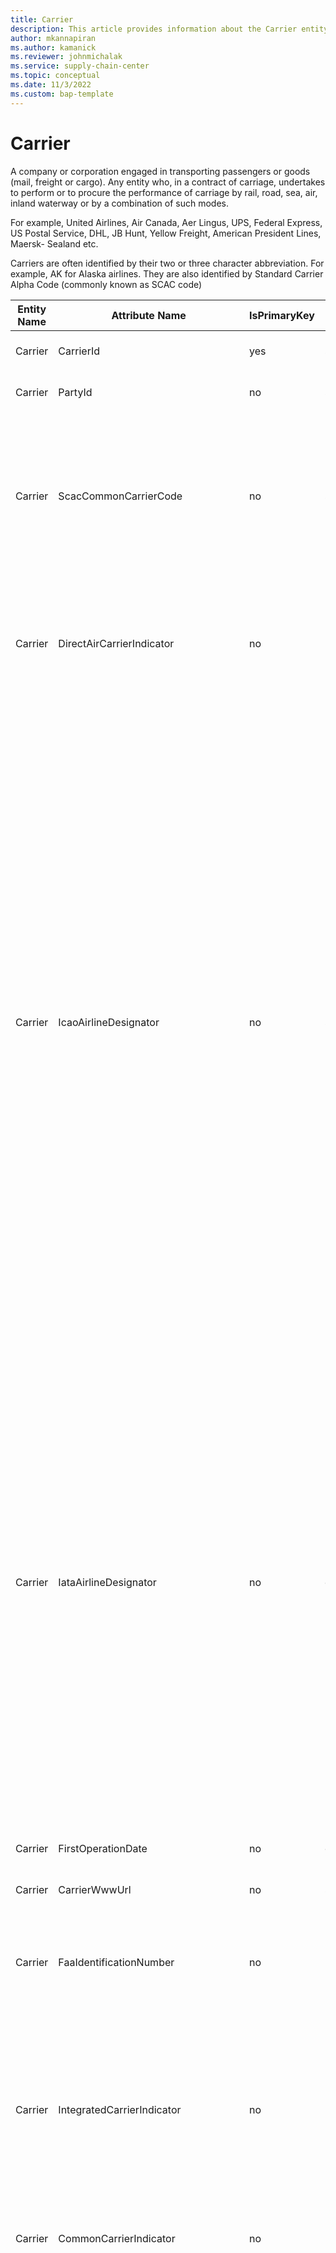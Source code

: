 ```yaml
---
title: Carrier
description: This article provides information about the Carrier entity.
author: mkannapiran
ms.author: kamanick
ms.reviewer: johnmichalak
ms.service: supply-chain-center
ms.topic: conceptual
ms.date: 11/3/2022
ms.custom: bap-template
---
```


# Carrier

A company or corporation engaged in transporting passengers or goods (mail, freight or cargo). Any entity who, in a contract of carriage, undertakes to perform or to procure the performance of carriage by rail, road, sea, air, inland waterway or by a combination of such modes.

For example, United Airlines, Air Canada, Aer Lingus, UPS, Federal Express, US Postal Service, DHL, JB Hunt, Yellow Freight, American President Lines, Maersk- Sealand etc.

Carriers are often identified by their two or three character abbreviation. For example, AK for Alaska airlines. They are also identified by Standard Carrier Alpha Code (commonly known as SCAC code)

| **Entity Name** | **Attribute Name** | **IsPrimaryKey** | **Data Type** | **Data Length** | **Description** |
| --- | --- | --- | --- | --- | --- |
| Carrier | CarrierId | yes | string | 36 | The unique identifier of a Carrier. |
| Carrier | PartyId | no | string | 36 | The unique identifier of a Party. |
| Carrier | ScacCommonCarrierCode | no | string | 4 | Standard Carrier Abbreviation Code identifying an individual common carrier. A three-letter carrier code followed by a suffix identifies the carrier's equipment. A suffix of "U" is a container and "C" is a chassis. |
| Carrier | DirectAirCarrierIndicator | no | boolean | 1 | An air carrier that operates airplanes on a scheduled or contract (charter) basis, or both, and provides transportation for a charge. An airline as opposed to a freight forwarder. |
| Carrier | IcaoAirlineDesignator | no | string | 3 | The ICAO airline designator is a code assigned by the International Civil Aviation Organization (ICAO) to aircraft operating agencies, aeronautical authorities, and services related to international aviation, each of whom is allocated both a three-letter designator and a telephony designator. These codes are unique by airline, unlike the IATA airline designator codes (see section above). The designators are listed in ICAO Document 8585: Designators for Aircraft Operating Agencies, Aeronautical Authorities and Services.</br></br>For example:</br>Operator: American Airlines</br> Three-letter designator: AAL (the original ICAO-two-letter-designator AA was used until 1987 and is also the IATA code of the airline)</br> Telephony designator: AMERICAN |
| Carrier | IataAirlineDesignator | no | decimal | 3 | The IATA three-number airline accounting code and airline prefix code.</br></br> As per the provisions of IATA Resolution 767, a company may qualify for:</br>- A three-numeric airline accounting code for use on passenger traffic documents if engaged in providing passenger transportation services only.</br>- A three-numeric airline prefix code for use on cargo traffic documents if providing cargo transportation services only.</br>- An identical three-numeric airline accounting code and a three-numeric airline prefix code if providing both passenger and cargo transportation services. |
| Carrier | FirstOperationDate | no | date | 8 | The date that the Carrier was first in operation. |
| Carrier | CarrierWwwUrl | no | string | 2083 | The URL (website address) of the Carrier. |
| Carrier | FaaIdentificationNumber | no | integer |   | A unique identifier given to an air carrier by the FAA once they have successfully completed a security training program. |
| Carrier | IntegratedCarrierIndicator | no | boolean | 1 | A carrier that provides door-to-door air cargo transportation using its own or contracted airplanes and motor trucks, and performs this service under the authority of a singe air waybill (For example United Parcel Service and Federal Express). |
| Carrier | CommonCarrierIndicator | no | boolean | 1 | A transportation company that provides service to the general public at published rates. |
| Carrier | DunBradstreetGlobalUltimate | no | boolean | 1 | There are eight (8) types of business relationships defined in D&B WorldBase:</br></br> Single Location Subsidiary: A single location subsidiary has reporting responsibilities to its parent; however, it does not have branches or subsidiaries reporting to it. Do not confuse this with a stand-alone business that is titled "single location" and is not part of a corporate family.</br></br>Headquarters: A headquarters is a business establishment that has branches or divisions reporting to it, and is financially responsible for those branches or divisions. If the headquarters is more that 50% owned by another corporation, it also will be a subsidiary. If it owns more that 50% of another corporation, then it is also a parent.</br></br>Branch: A branch is a secondary location of its headquarters. It has no legal responsibility for its debts, even though bills may be paid from the branch location. It will have the same legal business name as its headquarters, although branches frequently operate under a different trade style than the headquarters establishment. A branch may be located at the same address as the headquarters if it has a unique trade style. In such cases, the branch may appear to be a duplicate with a different D-U-N-S number than the headquarters record, which may confuse customers if they don't purchase the trade style field.</br></br>Division: A division, like a branch, is a secondary location of a business. However, a division carries out specific business operations related to the headquarters under a divisional name. Divisions look similar to branches in D&B WorldBase and carry a branch code.</br></br>Subsidiary: A subsidiary is a corporation that is more than 50% owned by another corporation and will have a different legal business name from its parent company. A subsidiary may have branches and/or subsidiaries of its own. If it does, then its D-U-N-S Number appears in the headquarter/parent D-U-N-S Number field of its children.</br></br>Parent: A parent is a corporation that owns more than 50 percent of another corporation. The parent company also may be a subsidiary of another corporation. If the parent also has branches, then it is also a headquarters.</br></br>Domestic Ultimate: The Domestic Ultimate is a subsidiary within the global family tree which is the highest ranking member within a specific country.</br></br>Global Ultimate: The Global Ultimate is the top most responsible entity within the global family tree. The Global Ultimate may have branches and/or subsidiaries reporting directly or indirectly to it. |
| Carrier | DunBradstreetUltimate | no | boolean | 1 | There are eight (8) types of business relationships defined in D&B WorldBase:</br></br> Single Location Subsidiary: A single location subsidiary has reporting responsibilities to its parent; however, it does not have branches or subsidiaries reporting to it. Do not confuse this with a stand-alone business which is titled "single location" and is not part of a corporate family.</br></br>Headquarters: A headquarters is a business establishment that has branches or divisions reporting to it, and is financially responsible for those branches or divisions. If the headquarters is more that 50% owned by another corporation, it also will be a subsidiary. If it owns more that 50% of another corporation, then it is also a parent.</br></br>Branch: A branch is a secondary location of its headquarters. It has no legal responsibility for its debts, even though bills may be paid from the branch location. It will have the same legal business name as its headquarters, although branches frequently operate under a different trade style than the headquarters establishment. A branch may be located at the same address as the headquarters if it has a unique trade style. In such cases, the branch may appear to be a duplicate with a different D-U-N-S number than the headquarters record, which may confuse customers if they don't purchase the trade style field.</br></br>Division: A division, like a branch, is a secondary location of a business. However, a division carries out specific business operations related to the headquarters under a divisional name. Divisions look similar to branches in D&B WorldBase and carry a branch code.</br></br>Subsidiary: A subsidiary is a corporation that is more than 50% owned by another corporation and will have a different legal business name from its parent company. A subsidiary may have branches and/or subsidiaries of its own. If it does, then its D-U-N-S Number appears in the headquarter/parent D-U-N-S Number field of its children.</br></br>Parent: A parent is a corporation that owns more than 50 percent of another corporation. The parent company also may be a subsidiary of another corporation. If the parent also has branches, then it is also a headquarters.</br></br>Domestic Ultimate: The Domestic Ultimate is a subsidiary within the global family tree which is the highest ranking member within a specific country.</br></br>Global Ultimate: The Global Ultimate is the top most responsible entity within the global family tree. The Global Ultimate may have branches and/or subsidiaries reporting directly or indirectly to it. |
| Carrier | IataCarrierIndicator | no | boolean | 1 | An airline which is a member of IATA and may accept, carry, and bill for air shipments. Intra-US counterpart is ATA. |
| Carrier | CustomAttributes | no | string | 4000 |   |
| Carrier | UnapprovedIndirectAirCarrierIndicator | no | boolean | 1 | An indirect air carrier who has not completed the FAA security training program and does not have an FAA identification number. |
| Carrier | CarrierTypeId | no | string | 36 | The unique identifier of a Carrier Type. |
| Carrier | CarrierName | no | string | 128 | The name of a Carrier. |
